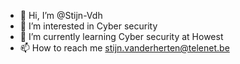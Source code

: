 - 👋 Hi, I’m @Stijn-Vdh
- 👀 I’m interested in Cyber security
- 🌱 I’m currently learning Cyber security at Howest
- 📫 How to reach me stijn.vanderherten@telenet.be

<!---
Stijn-Vdh/Stijn-Vdh is a ✨ special ✨ repository because its `README.md` (this file) appears on your GitHub profile.
You can click the Preview link to take a look at your changes.
--->
